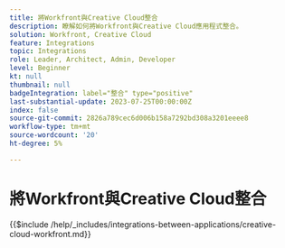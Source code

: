 ```yaml
---
title: 將Workfront與Creative Cloud整合
description: 瞭解如何將Workfront與Creative Cloud應用程式整合。
solution: Workfront, Creative Cloud
feature: Integrations
topic: Integrations
role: Leader, Architect, Admin, Developer
level: Beginner
kt: null
thumbnail: null
badgeIntegration: label="整合" type="positive"
last-substantial-update: 2023-07-25T00:00:00Z
index: false
source-git-commit: 2826a789cec6d006b158a7292bd308a3201eeee8
workflow-type: tm+mt
source-wordcount: '20'
ht-degree: 5%

---
```



# 將Workfront與Creative Cloud整合

{{$include /help/_includes/integrations-between-applications/creative-cloud-workfront.md}}
